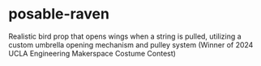 # posable-raven
Realistic bird prop that opens wings when a string is pulled, utilizing a custom umbrella opening mechanism and pulley system (Winner of 2024 UCLA Engineering Makerspace Costume Contest)
